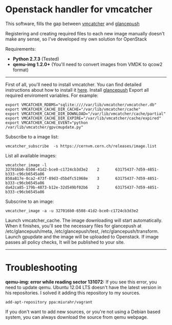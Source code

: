 Openstack handler for vmcatcher
===============================

This software, fills the gap between [vmcatcher](https://github.com/hepix-virtualisation/vmcatcher) and [glancepush](https://github.com/EGI-FCTF/glancepush/wiki)

Registering and creating required files to each new image manually doesn't make any sense, so I've developed my own solution for OpenStack

Requirements:

 - **Python 2.7.3** (Tested)
 - **qemu-img 1.2.0+** (You'll need to convert images from VMDK to qcow2 format)
 


----------
First of all, you'll need to install vmcatcher. You can find detailed instructions about how to install it [here](https://github.com/hepix-virtualisation/vmcatcher). Install [glancepush](https://github.com/EGI-FCTF/glancepush/wiki)
Export all required enviroment variables. For example:

    export VMCATCHER_RDBMS="sqlite:////var/lib/vmcatcher/vmcatcher.db" 
    export VMCATCHER_CACHE_DIR_CACHE="/var/lib/vmcatcher/cache"
    export VMCATCHER_CACHE_DIR_DOWNLOAD="/var/lib/vmcatcher/cache/partial"
    export VMCATCHER_CACHE_DIR_EXPIRE="/var/lib/vmcatcher/cache/expired"
    export VMCATCHER_CACHE_EVENT="python /var/lib/vmcatcher/gpvcmupdate.py"
    
Subscribe to a image list:

    vmcatcher_subscribe  -s https://cernvm.cern.ch/releases/image.list

List all available images:

    vmcatcher_image -l
    327016b0-6508-41d2-bce0-c1724cb3d3e2    2       63175437-7d59-4851-b333-c96cb6545a86
    858a817e-0ca2-473f-89d3-d5bdfc51968e    3       63175437-7d59-4851-b333-c96cb6545a86
    da42ca85-179b-4873-b12e-32d549bf02b6    2       63175437-7d59-4851-b333-c96cb6545a86

Subscrine to an image:

    vmcatcher_image -a -u 327016b0-6508-41d2-bce0-c1724cb3d3e2

Launch vmcatcher_cache. The image downloading will start automatically. When it finishes, you'll see the necessary files for glancepush at /etc/glancepush/meta, /etc/glancepush/test, /etc/glancepush/transform. Launch gpupdate and the image will be uploaded to Openstack. If image passes all policy checks, It will be published to your site.


----------


Troubleshooting
===============================

**qemu-img: error while reading sector 131072:** If you see this error, you need to update qemu. Ubuntu 12.04 LTS doesn't have the latest version in his repositories. I solved it adding this repository to my sources.

    add-apt-repository ppa:miurahr/vagrant

If you don't want to add new sources, or you're not using a Debian based system, you can always download the source from qemu webpage.

